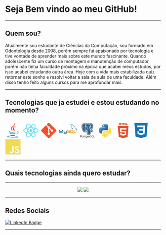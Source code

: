 # Seja Bem vindo ao meu GitHub!
---
## Quem sou?
Atualmente sou estudante de Ciências da Computação, sou formado em Odontologia desde 2008, porém sempre fui apaixonado por tecnologia e tive vontade de aprender mais sobre este mundo fascinante.
Quando adolescente fiz um curso de montagem e manutenção de computador, porém não tinha faculdade próximo na época que acabei meus estudos, por isso acabei estudando outra área. Hoje com a vida mais estabilizada quiz retornar este sonho e resolvi voltar a sala de aula de uma faculdade. Além disso tenho feito alguns cursos para me aprofundar mais.

---

## Tecnologias que ja estudei e estou estudando no momento?
<div>
  <img src="https://github.com/devicons/devicon/blob/master/icons/java/java-original.svg" title="Java" alt="Java" width="50" height="50"/>&nbsp;
   <img src="https://raw.githubusercontent.com/devicons/devicon/55609aa5bd817ff167afce0d965585c92040787a/icons/react/react-original.svg" title="React" alt="React" width="50" height="50"/>&nbsp;
  <img src="https://raw.githubusercontent.com/devicons/devicon/55609aa5bd817ff167afce0d965585c92040787a/icons/git/git-original.svg" title="Git" alt="Git" width="50" height="50"/>&nbsp;
  <img src="https://raw.githubusercontent.com/devicons/devicon/55609aa5bd817ff167afce0d965585c92040787a/icons/mysql/mysql-original-wordmark.svg" title="MySQL" alt="MySQL" width="60" height="60"/>&nbsp;
  <img src="https://raw.githubusercontent.com/devicons/devicon/55609aa5bd817ff167afce0d965585c92040787a/icons/postgresql/postgresql-original-wordmark.svg" title="PostgreSQL" alt="PostgreSQL" width="50" height="50"/>&nbsp;
  <img src="https://raw.githubusercontent.com/devicons/devicon/55609aa5bd817ff167afce0d965585c92040787a/icons/python/python-original.svg" title="Python" alt="Python" width="50" height="50"/>&nbsp;
  <img src="https://raw.githubusercontent.com/devicons/devicon/55609aa5bd817ff167afce0d965585c92040787a/icons/html5/html5-plain-wordmark.svg" title="HTML5" alt="HTML5" width="50" height="50"/>&nbsp;
 <img src="https://raw.githubusercontent.com/devicons/devicon/55609aa5bd817ff167afce0d965585c92040787a/icons/css3/css3-plain.svg" title="CSS3" alt="CSS3"  width="50" height="50"/>&nbsp;
  <img src="https://raw.githubusercontent.com/devicons/devicon/55609aa5bd817ff167afce0d965585c92040787a/icons/javascript/javascript-plain.svg" title="JavaScript" alt="JavaScript" width="50" height="50"/>&nbsp;
</div>

---
## Quais tecnologias ainda quero estudar?

---

<div align = "center">
<img height = "200em" src="https://github-readme-stats.vercel.app/api/top-langs/?username=Antoniosvj&show_icons=true&theme=dark&count_private=true"/>
<img height = "200em" src="https://github-readme-stats.vercel.app/api?username=Antoniosvj&show_icons=true&show_icons=true&theme=dark&count_private=true" />
</div>

 ---
 ## Redes Sociais

 <div id="badges">
  <a href = "https://www.linkedin.com/in/antoniosvj/">
    <img src="https://img.shields.io/badge/LinkedIn-blue?style=for-the-badge&logo=linkedin&logoColor=white" alt="LinkedIn Badge"/>
  </a>
</div>

---

